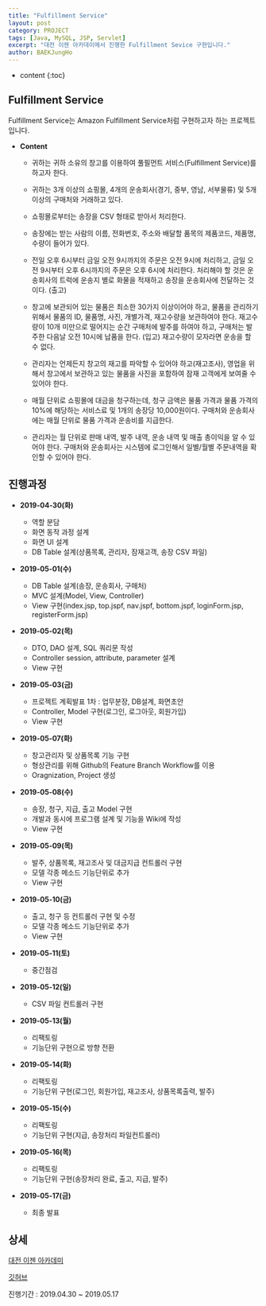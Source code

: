 ```yaml
---
title: "Fulfillment Service"
layout: post
category: PROJECT
tags: [Java, MySQL, JSP, Servlet]
excerpt: "대전 이젠 아카데이메서 진행한 Fulfillment Sevice 구현입니다."
author: BAEKJungHo
---
```


* content
{:toc}

## Fulfillment Service

  Fulfillment Service는 Amazon Fulfillment Service처럼 구현하고자 하는 프로젝트 입니다.

  - __Content__

    - 귀하는 귀하 소유의 창고를 이용하여 풀필먼트 서비스(Fulfillment Service)를 하고자 한다.

    - 귀하는 3개 이상의 쇼핑몰, 4개의 운송회사(경기, 중부, 영남, 서부물류) 및 5개 이상의 구매처와 거래하고 있다.

    - 쇼핑몰로부터는 송장을 CSV 형태로 받아서 처리한다.

    - 송장에는 받는 사람의 이름, 전화번호, 주소와 배달할 품목의 제품코드, 제품명, 수량이 들어가 있다.

    - 전일 오후 6시부터 금일 오전 9시까지의 주문은 오전 9시에 처리하고, 금일 오전 9시부터 오후 6시까지의 주문은 오후 6시에 처리한다. 처리해야 할 것은 운송회사의 트럭에 운송지 별로 화물을 적재하고 송장을 운송회사에 전달하는 것이다. (출고)

    - 창고에 보관되어 있는 물품은 최소한 30가지 이상이어야 하고, 물품을 관리하기 위해서 물품의 ID, 물품명, 사진, 개별가격, 재고수량을 보관하여야 한다.
    재고수량이 10개 미만으로 떨어지는 순간 구매처에 발주를 하여야 하고, 구매처는 발주한 다음날 오전 10시에 납품을 한다. (입고) 재고수량이 모자라면 운송을 할 수 없다.

    - 관리자는 언제든지 창고의 재고를 파악할 수 있어야 하고(재고조사), 영업을 위해서 창고에서 보관하고 있는 물품을 사진을 포함하여 잠재 고객에게 보여줄 수 있어야 한다.

    - 매월 단위로 쇼핑몰에 대금을 청구하는데, 청구 금액은 물품 가격과 물품 가격의 10%에 해당하는 서비스료 및 1개의 송장당 10,000원이다. 구매처와 운송회사에는 매월 단위로 물품 가격과 운송비를 지급한다.

    - 관리자는 월 단위로 판매 내역, 발주 내역, 운송 내역 및 매출 총이익을 알 수 있어야 한다. 구매처와 운송회사는 시스템에 로그인해서 일별/월별 주문내역을 확인할 수 있어야 한다.

## 진행과정

  - __2019-04-30(화)__

    - 역할 분담
    - 화면 동작 과정 설계
    - 화면 UI 설계
    - DB Table 설계(상품목록, 관리자, 잠재고객, 송장 CSV 파일)

  - __2019-05-01(수)__

    - DB Table 설계(송장, 운송회사, 구매처)
    - MVC 설계(Model, View, Controller)
    - View 구현(index.jsp, top.jspf, nav.jspf, bottom.jspf, loginForm.jsp, registerForm.jsp)

  - __2019-05-02(목)__

    - DTO, DAO 설계, SQL 쿼리문 작성
    - Controller session, attribute, parameter 설계
    - View 구현

  - __2019-05-03(금)__

    - 프로젝트 계획발표 1차 : 업무분장, DB설계, 화면초안
    - Controller, Model 구현(로그인, 로그아웃, 회원가입)
    - View 구현

  - __2019-05-07(화)__

    - 창고관리자 및 상품목록 기능 구현
    - 형상관리를 위해 Github의 Feature Branch Workflow를 이용
    - Oragnization, Project 생성

  - __2019-05-08(수)__

    - 송장, 청구, 지급, 출고 Model 구현
    - 개발과 동시에 프로그램 설계 및 기능을 Wiki에 작성
    - View 구현

  - __2019-05-09(목)__

    - 발주, 상품목록, 재고조사 및 대금지급 컨트롤러 구현
    - 모델 각종 메소드 기능단위로 추가
    - View 구현

  - __2019-05-10(금)__

    - 출고, 청구 등 컨트롤러 구현 및 수정
    - 모델 각종 메소드 기능단위로 추가
    - View 구현

  - __2019-05-11(토)__

    - 중간점검

  - __2019-05-12(일)__

    - CSV 파일 컨트롤러 구현

  - __2019-05-13(월)__

    - 리팩토링
    - 기능단위 구현으로 방향 전환

  - __2019-05-14(화)__

    - 리팩토링
    - 기능단위 구현(로그인, 회원가입, 재고조사, 상품목록출력, 발주)

  - __2019-05-15(수)__

    - 리팩토링
    - 기능단위 구현(지급, 송장처리 파일컨트롤러)

  - __2019-05-16(목)__

    - 리팩토링
    - 기능단위 구현(송장처리 완료, 출고, 지급, 발주)

  - __2019-05-17(금)__

    - 최종 발표

## 상세

  [대전 이젠 아카데미](http://dj.ezenac.co.kr/)

  [깃허브](https://github.com/BAEKJungHo)

  진행기간 : 2019.04.30 ~ 2019.05.17
